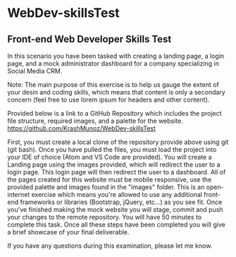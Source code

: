 # WebDev-skillsTest
## Front-end Web Developer Skills Test

In this scenario you have been tasked with creating a landing page, a login page, and a mock administrator dashboard for a company specializing in Social Media CRM.

Note: The main purpose of this exercise is to help us gauge the extent of your desin and coding skills, which means that content is only a secondary concern (feel free to use lorem ipsum for headers and other content).

Provided below is a link to a GitHub Repository which includes the project file structure, required images, and a palette for the website.
https://github.com/KrashMunoz/WebDev-skillsTest

First, you must create a local clone of the repository provide above using git (git bash). Once you have pulled the files, you must load the project into your IDE of choice (Atom and VS Code are provided). You will create a Landing page using the images provided, which will redirect the user to a login page. This login page will then redirect the user to a dashboard. All of the pages created for this website must be mobile responsive, use the provided palette and images found in the "images" folder. This is an open-internet exercise which means you're allowed to use any additional front-end frameworks or libraries (Bootstrap, jQuery, etc...) as you see fit. Once you've finished making the mock website you will stage, commit and push your changes to the remote repository. You will have 50 minutes to complete this task. Once all these steps have been completed you will give a brief showcase of your final deliverable.

If you have any questions during this examination, please let me know.
